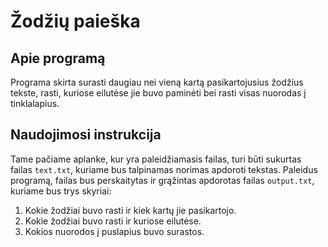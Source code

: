 # Žodžių paieška

## Apie programą

Programa skirta surasti daugiau nei vieną kartą pasikartojusius žodžius tekste, rasti, kuriose eilutėse jie buvo paminėti bei rasti visas nuorodas į tinklalapius.

## Naudojimosi instrukcija

Tame pačiame aplanke, kur yra paleidžiamasis failas, turi būti sukurtas failas `text.txt`, kuriame bus talpinamas norimas apdoroti tekstas. Paleidus programą, failas bus perskaitytas ir grąžintas apdorotas failas `output.txt`, kuriame bus trys skyriai:
1. Kokie žodžiai buvo rasti ir kiek kartų jie pasikartojo.
2. Kokie žodžiai buvo rasti ir kuriose eilutėse.
3. Kokios nuorodos į puslapius buvo surastos.